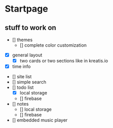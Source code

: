 # Startpage

## stuff to work on

- [] themes
  - [] complete color customization
- [x] general layout
  - [x] two cards or two sections like in kreatis.io
- [x] time info
- [] site list
- [] simple search
- [] todo list
  - [x] local storage
  - [] firebase
- [] notes
  - [] local storage
  - [] firebase
- [] embedded music player
